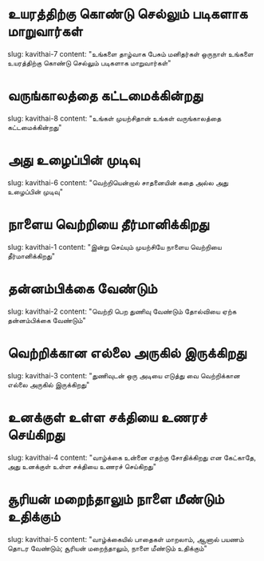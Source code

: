 # உயரத்திற்கு கொண்டு செல்லும் படிகளாக மாறுவார்கள்
slug: kavithai-7
content: "உங்களை தாழ்வாக
பேசும் மனிதர்கள்
ஒருநாள் உங்களை
உயரத்திற்கு
கொண்டு செல்லும்
படிகளாக மாறுவார்கள்"

# வருங்காலத்தை கட்டமைக்கின்றது
slug: kavithai-8
content: "உங்கள் முயற்சிதான் உங்கள் வருங்காலத்தை கட்டமைக்கின்றது"

# அது உழைப்பின் முடிவு
slug: kavithai-6
content: "வெற்றியென்றால் சாதனையின்
கதை அல்ல
அது உழைப்பின் முடிவு"

# நாளைய வெற்றியை தீர்மானிக்கிறது
slug: kavithai-1
content: "இன்று செய்யும் முயற்சியே நாளைய வெற்றியை தீர்மானிக்கிறது"

# தன்னம்பிக்கை வேண்டும்
slug: kavithai-2
content: "வெற்றி பெற துணிவு வேண்டும் தோல்வியை ஏற்க தன்னம்பிக்கை வேண்டும்"

# வெற்றிக்கான எல்லை அருகில் இருக்கிறது
slug: kavithai-3
content: "துணிவுடன் ஒரு அடியை எடுத்து வை
வெற்றிக்கான எல்லை அருகில் இருக்கிறது"

# உனக்குள் உள்ள சக்தியை உணரச் செய்கிறது
slug: kavithai-4
content: "வாழ்க்கை உன்னை எதற்கு சோதிக்கிறது என கேட்காதே,
அது உனக்குள் உள்ள சக்தியை உணரச் செய்கிறது"

# சூரியன் மறைந்தாலும் நாளை மீண்டும் உதிக்கும்
slug: kavithai-5
content: "வாழ்க்கையில் பாதைகள் மாறலாம்,
ஆனால் பயணம் தொடர வேண்டும்;
சூரியன் மறைந்தாலும், நாளை மீண்டும் உதிக்கும்"
